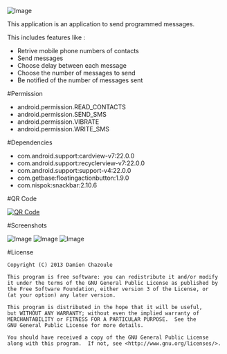 ![Image](https://raw.githubusercontent.com/MrDoomy/OverFlow/master/dev/images/overflow.png)

This application is an application to send programmed messages.

This includes features like :
- Retrive mobile phone numbers of contacts
- Send messages
- Choose delay between each message
- Choose the number of messages to send
- Be notified of the number of messages sent

#Permission

- android.permission.READ_CONTACTS
- android.permission.SEND_SMS
- android.permission.VIBRATE
- android.permission.WRITE_SMS

#Dependencies

- com.android.support:cardview-v7:22.0.0
- com.android.support:recyclerview-v7:22.0.0
- com.android.support:support-v4:22.0.0
- com.getbase:floatingactionbutton:1.9.0
- com.nispok:snackbar:2.10.6

#QR Code

<a href="https://play.google.com/store/apps/details?id=com.doomy.overflow">
  <img alt="QR Code"
       src="https://raw.githubusercontent.com/MrDoomy/OverFlow/master/dev/images/qrcode.png" />
</a>

#Screenshots

![Image](https://raw.githubusercontent.com/MrDoomy/OverFlow/master/dev/screenshots/hammerhead_1_small.png)
![Image](https://raw.githubusercontent.com/MrDoomy/OverFlow/master/dev/screenshots/hammerhead_2_small.png)
![Image](https://raw.githubusercontent.com/MrDoomy/OverFlow/master/dev/screenshots/hammerhead_3_small.png)

#License

    Copyright (C) 2013 Damien Chazoule

    This program is free software: you can redistribute it and/or modify
    it under the terms of the GNU General Public License as published by
    the Free Software Foundation, either version 3 of the License, or
    (at your option) any later version.

    This program is distributed in the hope that it will be useful,
    but WITHOUT ANY WARRANTY; without even the implied warranty of
    MERCHANTABILITY or FITNESS FOR A PARTICULAR PURPOSE.  See the
    GNU General Public License for more details.

    You should have received a copy of the GNU General Public License
    along with this program.  If not, see <http://www.gnu.org/licenses/>.
